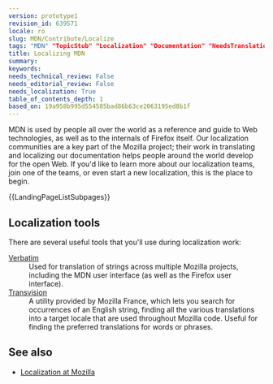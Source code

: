 ```yaml
---
version: prototype1
revision_id: 639571
locale: ro
slug: MDN/Contribute/Localize
tags: "MDN" "TopicStub" "Localization" "Documentation" "NeedsTranslation"
title: Localizing MDN
summary: 
keywords: 
needs_technical_review: False
needs_editorial_review: False
needs_localization: True
table_of_contents_depth: 1
based_on: 19a958b995d554585bad86b63ce2063195ed8b1f
---
```

<p>MDN is used by people all over the world as a reference and guide to Web technologies, as well as to the internals of Firefox itself. Our localization communities are a key part of the Mozilla project; their work in translating and localizing our documentation helps people around the world develop for the open Web. If you'd like to learn more about our localization teams, join one of the teams, or even start a new localization, this is the place to begin.</p>
<p>{{LandingPageListSubpages}}</p>
<h2 id="Localization_tools">Localization tools</h2>
<p>There are several useful tools that you'll use during localization work:</p>
<dl>
 <dt>
  <a href="/en-US/docs/Mozilla/Localization/Localizing_with_Verbatim" title="/en-US/docs/Mozilla/Localization/Localizing_with_Verbatim">Verbatim</a></dt>
 <dd>
  Used for translation of strings across multiple Mozilla projects, including the MDN user interface (as well as the Firefox user interface).</dd>
 <dt>
  <a href="http://transvision.mozfr.org/" title="http://transvision.mozfr.org/">Transvision</a></dt>
 <dd>
  A utility provided by Mozilla France, which lets you search for occurrences of an English string, finding all the various translations into a target locale that are used throughout Mozilla code. Useful for finding the preferred translations for words or phrases.</dd>
</dl>
<h2 id="See_also">See also</h2>
<ul>
 <li><a href="/en-US/docs/Mozilla/Localization" title="/en-US/docs/Mozilla/Localization">Localization at Mozilla</a></li>
</ul>

